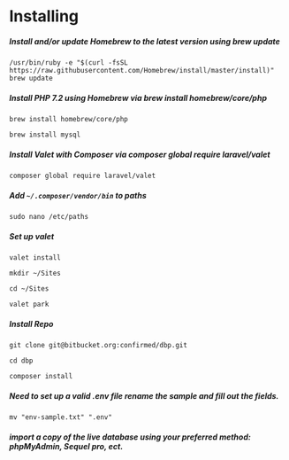 # Installing

##### Install and/or update Homebrew to the latest version using brew update
`/usr/bin/ruby -e "$(curl -fsSL https://raw.githubusercontent.com/Homebrew/install/master/install)"
brew update`

##### Install PHP 7.2 using Homebrew via brew install homebrew/core/php
`brew install homebrew/core/php`

`brew install mysql`

##### Install Valet with Composer via composer global require laravel/valet
`composer global require laravel/valet`

##### Add `~/.composer/vendor/bin` to paths
`sudo nano /etc/paths`

##### Set up valet
`valet install`

`mkdir ~/Sites`

`cd ~/Sites`

`valet park`

##### Install Repo
`git clone git@bitbucket.org:confirmed/dbp.git`

`cd dbp`

`composer install`

##### Need to set up a valid .env file rename the sample and fill out the fields.
`mv "env-sample.txt" ".env"`

##### import a copy of the live database using your preferred method: phpMyAdmin, Sequel pro, ect.